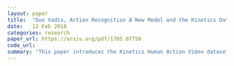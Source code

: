 ```yaml
---
layout: paper
title:  "Quo Vadis, Action Recognition A New Model and the Kinetics Datase"
date:   12 Feb 2018
categories: research
paper_url: https://arxiv.org/pdf/1705.07750
code_url: 
summary: "This paper introduces the Kinetics Human Action Video dataset. The authors note that the limited number of videos in existing datasets like UCF-101 and HMDB-51 hinders the ability to effectively evaluate architectures due to similar performance across these small benchmarks. Kinetics contains 400 classes with over 400 video clips per class from challenging YouTube videos. The paper analyzes the impact of this larger dataset on the performance of existing architectures as well as the benefits of pre-training models on Kinetics. The authors introduce the Two-Stream Inflated 3D ConvNet (I3D), an extension of 2D ConvNets to 3D for improved video feature extraction. When pre-trained on Kinetics, this I3D model sets new benchmarks for action classification, achieving 80.9% accuracy on HMDB-51 and 98.0% on UCF-101."
---
```


